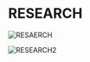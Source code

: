 # RESEARCH
![RESAERCH](https://user-images.githubusercontent.com/78539613/109385977-8d813600-791d-11eb-9734-13bee7678b6c.PNG)

![RESEARCH2](https://user-images.githubusercontent.com/78539613/109386034-f1a3fa00-791d-11eb-8dfc-c0ea162b4f4d.PNG)

